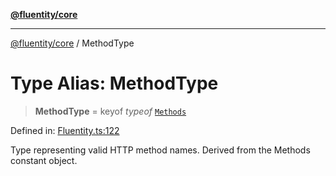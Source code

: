 [**@fluentity/core**](../README.md)

***

[@fluentity/core](../globals.md) / MethodType

# Type Alias: MethodType

> **MethodType** = keyof *typeof* [`Methods`](../variables/Methods.md)

Defined in: [Fluentity.ts:122](https://github.com/cedricpierre/fluentity-core/blob/f03e6d81aa584b7fed2e0d9eb421f1c6a62ff8f1/src/Fluentity.ts#L122)

Type representing valid HTTP method names.
Derived from the Methods constant object.
